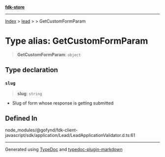 [**fdk-store**](../../../README.md)
***

[Index](../../../API.md) > [lead](../../README.md) > [<internal>](../README.md) > GetCustomFormParam

# Type alias: GetCustomFormParam

> **GetCustomFormParam**: `object`

## Type declaration

### `slug`

> **slug**: `string`

- Slug of form whose response is getting submitted

## Defined In

node\_modules/@gofynd/fdk-client-javascript/sdk/application/Lead/LeadApplicationValidator.d.ts:61

***
Generated using [TypeDoc](https://typedoc.org/) and [typedoc-plugin-markdown](https://www.npmjs.com/package/typedoc-plugin-markdown)
